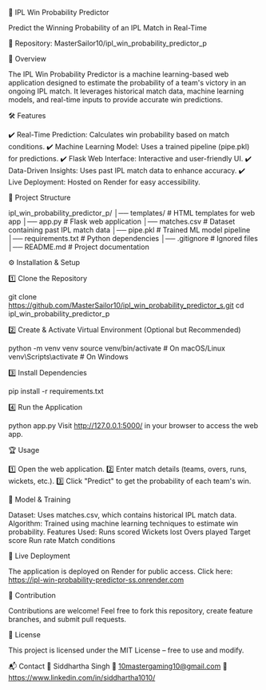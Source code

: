 🏏 IPL Win Probability Predictor

Predict the Winning Probability of an IPL Match in Real-Time

🔗 Repository: MasterSailor10/ipl_win_probability_predictor_p

🚀 Overview

The IPL Win Probability Predictor is a machine learning-based web application designed to estimate the probability of a team's victory in an ongoing IPL match. It leverages historical match data, machine learning models, and real-time inputs to provide accurate win predictions.

🛠️ Features

✔️ Real-Time Prediction: Calculates win probability based on match conditions. ✔️ Machine Learning Model: Uses a trained pipeline (pipe.pkl) for predictions. ✔️ Flask Web Interface: Interactive and user-friendly UI. ✔️ Data-Driven Insights: Uses past IPL match data to enhance accuracy. ✔️ Live Deployment: Hosted on Render for easy accessibility.

📂 Project Structure

ipl_win_probability_predictor_p/ │── templates/ # HTML templates for web app
│── app.py # Flask web application
│── matches.csv # Dataset containing past IPL match data
│── pipe.pkl # Trained ML model pipeline
│── requirements.txt # Python dependencies
│── .gitignore # Ignored files
│── README.md # Project documentation

⚙️ Installation & Setup

1️⃣ Clone the Repository

git clone https://github.com/MasterSailor10/ipl_win_probability_predictor_s.git cd ipl_win_probability_predictor_p

2️⃣ Create & Activate Virtual Environment (Optional but Recommended)

python -m venv venv source venv/bin/activate # On macOS/Linux venv\Scripts\activate # On Windows

3️⃣ Install Dependencies

pip install -r requirements.txt

4️⃣ Run the Application

python app.py Visit http://127.0.0.1:5000/ in your browser to access the web app.

🏆 Usage

1️⃣ Open the web application. 2️⃣ Enter match details (teams, overs, runs, wickets, etc.). 3️⃣ Click "Predict" to get the probability of each team's win.

🎯 Model & Training

Dataset: Uses matches.csv, which contains historical IPL match data. Algorithm: Trained using machine learning techniques to estimate win probability. Features Used: Runs scored Wickets lost Overs played Target score Run rate Match conditions

🔗 Live Deployment

The application is deployed on Render for public access. Click here: https://ipl-win-probability-predictor-ss.onrender.com

🤝 Contribution

Contributions are welcome! Feel free to fork this repository, create feature branches, and submit pull requests.

📜 License

This project is licensed under the MIT License – free to use and modify.

📬 Contact 👤 Siddhartha Singh 📧 10mastergaming10@gmail.com 🔗 https://www.linkedin.com/in/siddhartha1010/
